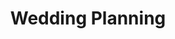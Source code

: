 ---
title: Wedding Planning
menu:
  sidebar:
    name: Wedding Planning
    identifier: wedding-planning
    weight: 20
---